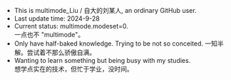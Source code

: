 - This is multimode_Liu / 自大的刘某人, an ordinary GitHub user.
- Last update time: 2024-9-28
- Current status: multimode.modeset=0.  
  一点也不 "multimode"。
- Only have half-baked knowledge. Trying to be not so conceited.
  一知半解。尝试着不那么骄傲自满。
- Wanting to learn something but being busy with my studies.  
  想学点实在的技术，但忙于学业，没时间。
